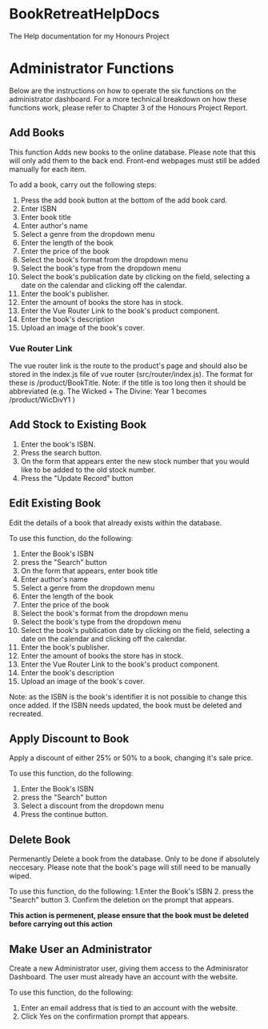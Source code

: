 # BookRetreatHelpDocs
The Help documentation for my Honours Project

# Administrator Functions
Below are the instructions on how to operate the six functions on the administrator dashboard. For a more technical breakdown on how these functions work, please refer to Chapter 3 of the Honours Project Report. 

## Add Books
This function Adds new books to the online database. Please note that this will only add them to the back end. Front-end webpages must still be added manually for each item. 

To add a book, carry out the following steps:
1. Press the add book button at the bottom of the add book card.
2. Enter ISBN
3. Enter book title
4. Enter author's name
5. Select a genre from the dropdown menu
6. Enter the length of the book
7. Enter the price of the book
8. Select the book's format from the dropdown menu
9. Select the book's type from the dropdown menu
10. Select the book's publication date by clicking on the field, selecting a date on the calendar and clicking off the calendar.
11. Enter the book's publisher.
12. Enter the amount of books the store has in stock.
13. Enter the Vue Router Link to the book's product component.
14. Enter the book's description
15. Upload an image of the book's cover.

### Vue Router Link
The vue router link is the route to the product's page and should also be stored in the index.js file of vue router (src/router/index.js). The format for these is /product/BookTitle. 
Note: if the title is too long then it should be abbreviated (e.g. The Wicked + The Divine: Year 1 becomes /product/WicDivY1 )
## Add Stock to Existing Book
1. Enter the book's ISBN.
2. Press the search button.
3. On the form that appears enter the new stock number that you would like to be added to the old stock number.
4. Press the "Update Record" button

## Edit Existing Book
Edit the details of a book that already exists within the database.

To use this function, do the following:
1. Enter the Book's ISBN
2. press the "Search" button
3. On the form that appears, enter book title
4. Enter author's name
5. Select a genre from the dropdown menu
6. Enter the length of the book
7. Enter the price of the book
8. Select the book's format from the dropdown menu
9. Select the book's type from the dropdown menu
10. Select the book's publication date by clicking on the field, selecting a date on the calendar and clicking off the calendar.
11. Enter the book's publisher.
12. Enter the amount of books the store has in stock.
13. Enter the Vue Router Link to the book's product component.
14. Enter the book's description
15. Upload an image of the book's cover.

Note: as the ISBN is the book's identifier it is not possible to change this once added. If the ISBN needs updated, the book must be deleted and recreated.

## Apply Discount to Book
Apply a discount of either 25% or 50% to a book, changing it's sale price. 

To use this function, do the following:
1. Enter the Book's ISBN
2. press the "Search" button
3. Select a discount from the dropdown menu
4. Press the continue button.
## Delete Book
Permenantly Delete a book from the database. Only to be done if absolutely neccesary. Please note that the book's page will still need to be manually wiped.

To use this function, do the following:
1.Enter the Book's ISBN
2. press the "Search" button
3. Confirm the deletion on the prompt that appears.

**This action is permenent, please ensure that the book must be deleted before carrying out this action**

## Make User an Administrator
Create a new Administrator user, giving them access to the Adminisrator Dashboard. The user must already have an account with the website.

To use this function, do the following:
1. Enter an email address that is tied to an account with the website.
2. Click Yes on the confirmation prompt that appears.
